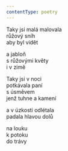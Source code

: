 ```yaml
---
contentType: poetry
---
```


<section>

Taky jsi malá malovala  
růžový sníh  
aby byl vidět

a jabloň  
s růžovými květy  
i v zimě

</section>

<section>

Taky jsi v noci  
potkávala paní  
s úsměvem  
jenž tuhne a kamení

</section>

<section>

a v úzkosti odlétala  
padala hlavou dolů

</section>

<section>

na louku  
k potoku  
do trávy

</section>
